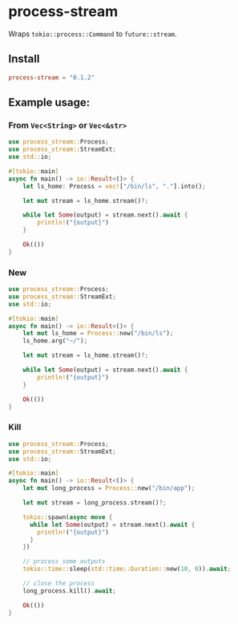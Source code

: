 # process-stream

Wraps `tokio::process::Command` to `future::stream`.

## Install

```toml 
process-stream = "0.1.2"
```

## Example usage:

### From `Vec<String>` or `Vec<&str>`

```rust
use process_stream::Process;
use process_stream::StreamExt;
use std::io;

#[tokio::main]
async fn main() -> io::Result<()> {
    let ls_home: Process = vec!["/bin/ls", "."].into();

    let mut stream = ls_home.stream()?;

    while let Some(output) = stream.next().await {
        println!("{output}")
    }

    Ok(())
}
```

### New

```rust
use process_stream::Process;
use process_stream::StreamExt;
use std::io;

#[tokio::main]
async fn main() -> io::Result<()> {
    let mut ls_home = Process::new("/bin/ls");
    ls_home.arg("~/");

    let mut stream = ls_home.stream()?;

    while let Some(output) = stream.next().await {
        println!("{output}")
    }

    Ok(())
}
```

### Kill 

```rust
use process_stream::Process;
use process_stream::StreamExt;
use std::io;

#[tokio::main]
async fn main() -> io::Result<()> {
    let mut long_process = Process::new("/bin/app");

    let mut stream = long_process.stream()?;

    tokio::spawn(async move {
      while let Some(output) = stream.next().await {
        println!("{output}")
      }
    })

    // process some outputs
    tokio::time::sleep(std::time::Duration::new(10, 0)).await;

    // close the process
    long_process.kill().await;

    Ok(())
}
```
